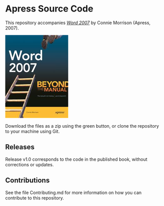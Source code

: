 # Apress Source Code

This repository accompanies [*Word 2007*](http://www.apress.com/9781590597996) by Connie Morrison (Apress, 2007).

![Cover image](9781590597996.jpg)

Download the files as a zip using the green button, or clone the repository to your machine using Git.

## Releases

Release v1.0 corresponds to the code in the published book, without corrections or updates.

## Contributions

See the file Contributing.md for more information on how you can contribute to this repository.

